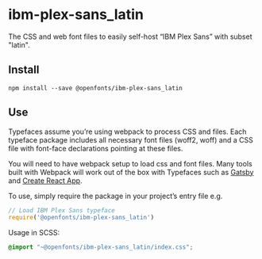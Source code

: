
# ibm-plex-sans_latin

The CSS and web font files to easily self-host “IBM Plex Sans” with subset "latin".

## Install

`npm install --save @openfonts/ibm-plex-sans_latin`

## Use

Typefaces assume you’re using webpack to process CSS and files. Each typeface
package includes all necessary font files (woff2, woff) and a CSS file with
font-face declarations pointing at these files.

You will need to have webpack setup to load css and font files. Many tools built
with Webpack will work out of the box with Typefaces such as [Gatsby](https://github.com/gatsbyjs/gatsby)
and [Create React App](https://github.com/facebookincubator/create-react-app).

To use, simply require the package in your project’s entry file e.g.

```javascript
// Load IBM Plex Sans typeface
require('@openfonts/ibm-plex-sans_latin')
```

Usage in SCSS:
```scss
@import "~@openfonts/ibm-plex-sans_latin/index.css";
```
